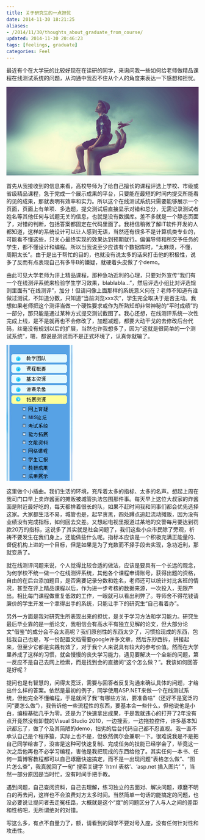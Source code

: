 ```yaml
---
title: 关于研究生的一点担忧
date: 2014-11-30 18:21:25
aliases:
- /2014/11/30/thoughts_about_graduate_from_course/
updated: 2014-11-30 20:46:23
tags: [feelings, graduate]
categories: Feel
---
```


最近有个在大学玩的比较好现在在读研的同学，来询问我一些如何给老师做精品课程在线测试系统的问题，从沟通中我忍不住从个人的角度来表达一下感想和担忧。

![rate_online_test][1]

首先从我接收到的信息来看，高校导师为了给自己擅长的课程评选上学校、市级或省级精品课程，急于完成一个展示成果的平台，只要能在最短的时间内提交所能看的见的成果，那就表明有效率和实力。所以这个在线测试系统只需要能够展示一个页面，页面上有单项、多选题，提交测试后直接显示对错和总分，无需记录测试者姓名等其他任何与试题无关的信息，也就是没有数据库。差不多就是一个静态页面了，对错的判断，包括答案都固定在代码里面了。我相信稍微了解IT软件开发的人都知道，这样的系统设计可以让人感到无语，当然还有很多不是计算机类专业的，可能看不懂这些，只关心最终实现的效果达到预期就行。偏偏导师和所交予任务的学生，都不懂设计和编程。所以当我说至少应该有个数据库时，“太麻烦，不懂，周期太长”。由于是出于帮忙的目的，也就没有说太多的话来打击他的积极性，说多了反而有点表现自己有多牛B的嫌疑，就硬着头皮做了个demo。

由此可见大学老师为评上精品课程，那种急功近利的心理，只要对外宣传“我们有一个在线测评系统来检验学生学习效果，blablabla...”，然后评选小组比对评选规则里面有“在线测评”，加分！但请问像上面那样的系统意义何在？老师不知道有谁做过测试，不知道分数，只知道“当前浏览xxx次”，学生完全取决于是否主动。我想如果老师把这个测评当做一个硬性要求或作为所熟知却非常神秘的“平时成绩”的一部分，那只能是通过某种方式提交测试截图了。我心还想，在线测评系统一次性完成上线，是不是就再也不会修改了，加题减题，都要大动干戈的去修改后台代码，丝毫没有规划以后的扩展，当然也许我想多了，因为“这就是很简单的一个测试系统”，嗯，都说是测试而不是正式环境了，认真你就输了。

![rate_online_test][2]

这里做个小插曲。我们生活的环境，充斥着太多的指标、太多的名声。想起上周在我司门口早上卖炸酱面的摊贩被城管执法包围那件事。每天早上这位大叔家的炸酱面是附近最好吃的，每天都排着很长的队，如果不赶时间我和同事们都会优先选择这家。大家都生活不易，城管也是，起早贪黑，四处蹲点追赶流动摊贩，因为没有业绩没有完成指标，如何回去交差。又想起电视里报道过某地的交警每月要达到罚款20万的指标，这说多了其实就是社会问题了，我们这些小众市民除了旁观，祈祷不要发生在我们身上，还能做些什么呢。指标本应该是一个积极充满正能量的、督促机构上进的一个目标，但是如果是为了充数而不择手段去实现，急功近利，那就变质了。

<!-- more -->

就在线测评问题来说，个人觉得比较合适的做法，应该是要具有一个长远的观念，为何学校不统一做一个在线测评系统，其他各个课程申请账号，获得出题的资格，自由的在后台添加题目，是否需要记录分数和姓名，老师还可以统计对比各班的情况，甚至在评上精品课程以后，作为进一步考核的数据来源，一次投入，无限产出。相比每门课程做重复低效的工作，一眼就可以看出利弊了。导师舍不得花钱请廉价的学生开发一个拿得出手的系统，只能让手下的研究生“自己看着办”。

另外一方面是我对研究生所表现出来的担忧，是关于学习方法和学习能力。研究生最后毕业靠的是一纸论文，我相信会有高水平有独立见解的论文，但大部分论文“借鉴”的成分会不会太高呢？我们原创性的东西太少了，习惯捡现成的东西，包括我自己也是，写一份配置文档需要google许多文章，然后东抄西拆，拼接起来，但至少它都是实践有效了，对于我个人来说具有较大的参考价值。然而在大学里养成了这样的习惯，就会慢慢的丧失学习能力，遇见要解决一个全新的问题，第一反应不是自己去网上检索，而是找到会的直接问“这个怎么做？”。我该如何回答是好呢？

提问也是有智慧的，问得太宽泛，需要与回答者反复沟通来确认具体的问题，才给出什么样的答案。依然是最初的例子，同学使用ASP.NET来做一个在线测试系统，但他完全不懂编程，于是就问了我“有哪些方法，要准备啥”（还好不是宽泛的问“要怎么做”），我告诉他一些流程性的东西，要基本会一些什么，但他说他是小白，编程基础几乎为零。还是为了快速拿出成果，于是我就违心的打开了2年没有点开竟然没有卸载的Visual Studio 2010，一边搜索，一边拖拉控件，许多基本知识都忘了，做了个及其简陋的demo，拙劣的后台代码自己都不忍直视。我一直不承认自己是个程序猿，实际上也不是，但依然偶尔会兼职一下。很难说我是不是把自己同学给害了，没害是这种可快速复制、完成任务的技能已经学会了，毕竟这一次之后他再也不必学习编程，害他是我把现成的东西给他了。其实任何一本书、任何一篇博客教程都可以自己琢磨快速搞定，而不是一出现问题“表格怎么做”、“图片怎么查”，我真就回了一句“ 搜索关键字 ‘html 表格’、‘asp.net 插入图片’ ”，当然一部分原因是当时忙，没有时间手把手教。

遇到问题，自己查阅资料，自己去理解，练习独立的去面对、解决问题，琢磨不明白的再去问，这样也不会浪费对方太多时间。当然简单一句话的能搞定的问题，也没必要说让提问者去走冤枉路，大概就是这个“度”的问题区分了人与人之间的差距和性格吧，无所谓绝对的对错。

写这么多，有点不自量力了，额，请看到的同学不要对号入座，没有任何针对性和攻击性。

  [1]: http://github.com/seanlook/sean-notes-comment/raw/main/static/give_yourself_courage.jpg
  [2]: http://github.com/seanlook/sean-notes-comment/raw/main/static/rate_online_test.png
